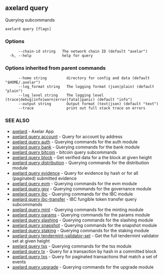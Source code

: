 ## axelard query

Querying subcommands

```
axelard query [flags]
```

### Options

```
      --chain-id string   The network chain ID (default "axelar")
  -h, --help              help for query
```

### Options inherited from parent commands

```
      --home string         directory for config and data (default "$HOME/.axelar")
      --log_format string   The logging format (json|plain) (default "plain")
      --log_level string    The logging level (trace|debug|info|warn|error|fatal|panic) (default "info")
      --output string       Output format (text|json) (default "text")
      --trace               print out full stack trace on errors
```

### SEE ALSO

* [axelard](axelard.md)	 - Axelar App
* [axelard query account](axelard_query_account.md)	 - Query for account by address
* [axelard query auth](axelard_query_auth.md)	 - Querying commands for the auth module
* [axelard query bank](axelard_query_bank.md)	 - Querying commands for the bank module
* [axelard query bitcoin](axelard_query_bitcoin.md)	 - bitcoin query subcommands
* [axelard query block](axelard_query_block.md)	 - Get verified data for a the block at given height
* [axelard query distribution](axelard_query_distribution.md)	 - Querying commands for the distribution module
* [axelard query evidence](axelard_query_evidence.md)	 - Query for evidence by hash or for all (paginated) submitted evidence
* [axelard query evm](axelard_query_evm.md)	 - Querying commands for the evm module
* [axelard query gov](axelard_query_gov.md)	 - Querying commands for the governance module
* [axelard query ibc](axelard_query_ibc.md)	 - Querying commands for the IBC module
* [axelard query ibc-transfer](axelard_query_ibc-transfer.md)	 - IBC fungible token transfer query subcommands
* [axelard query mint](axelard_query_mint.md)	 - Querying commands for the minting module
* [axelard query params](axelard_query_params.md)	 - Querying commands for the params module
* [axelard query slashing](axelard_query_slashing.md)	 - Querying commands for the slashing module
* [axelard query snapshot](axelard_query_snapshot.md)	 - Querying commands for the snapshot module
* [axelard query staking](axelard_query_staking.md)	 - Querying commands for the staking module
* [axelard query tendermint-validator-set](axelard_query_tendermint-validator-set.md)	 - Get the full tendermint validator set at given height
* [axelard query tss](axelard_query_tss.md)	 - Querying commands for the tss module
* [axelard query tx](axelard_query_tx.md)	 - Query for a transaction by hash in a committed block
* [axelard query txs](axelard_query_txs.md)	 - Query for paginated transactions that match a set of events
* [axelard query upgrade](axelard_query_upgrade.md)	 - Querying commands for the upgrade module

